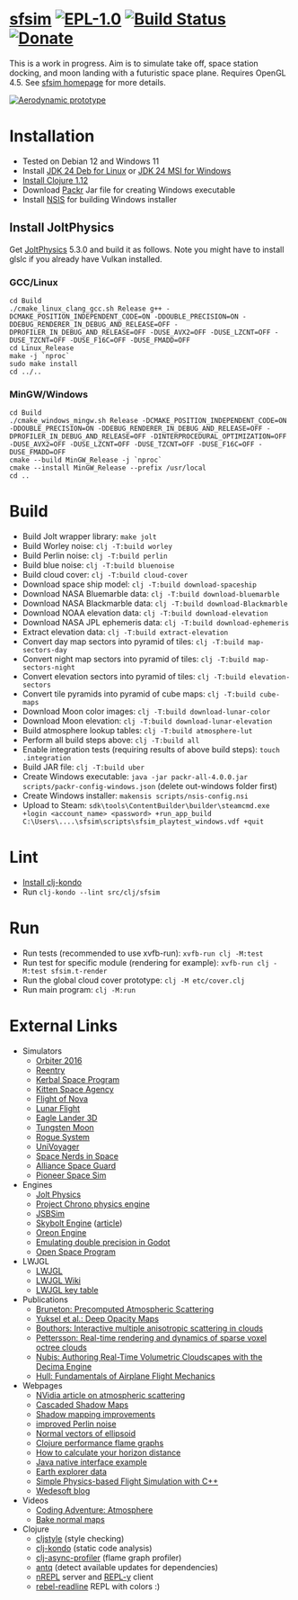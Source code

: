 # [sfsim][1] [![EPL-1.0](https://img.shields.io/badge/License-EPL_1.0-orange)](https://www.eclipse.org/legal/epl/epl-v10.html) [![Build Status](https://github.com/wedesoft/sfsim/actions/workflows/sfsim.yml/badge.svg)](https://github.com/wedesoft/sfsim/actions/workflows/sfsim.yml) [![Donate](https://img.shields.io/badge/Donate-The%20Water%20Project-green)](https://thewaterproject.org/)

This is a work in progress.
Aim is to simulate take off, space station docking, and moon landing with a futuristic space plane.
Requires OpenGL 4.5.
See [sfsim homepage][1] for more details.

[![Aerodynamic prototype](https://i.ytimg.com/vi/38FGT7SWVh0/hqdefault.jpg)](https://www.youtube.com/watch?v=38FGT7SWVh0)

# Installation

* Tested on Debian 12 and Windows 11
* Install [JDK 24 Deb for Linux](https://www.oracle.com/uk/java/technologies/downloads/) or [JDK 24 MSI for Windows](https://adoptium.net/temurin/releases)
* [Install Clojure 1.12](https://clojure.org/guides/install_clojure)
* Download [Packr](https://github.com/libgdx/packr) Jar file for creating Windows executable
* Install [NSIS](https://nsis.sourceforge.io/) for building Windows installer

## Install JoltPhysics

Get [JoltPhysics](https://github.com/jrouwe/JoltPhysics) 5.3.0 and build it as follows.
Note you might have to install glslc if you already have Vulkan installed.

### GCC/Linux

```Shell
cd Build
./cmake_linux_clang_gcc.sh Release g++ -DCMAKE_POSITION_INDEPENDENT_CODE=ON -DDOUBLE_PRECISION=ON -DDEBUG_RENDERER_IN_DEBUG_AND_RELEASE=OFF -DPROFILER_IN_DEBUG_AND_RELEASE=OFF -DUSE_AVX2=OFF -DUSE_LZCNT=OFF -DUSE_TZCNT=OFF -DUSE_F16C=OFF -DUSE_FMADD=OFF
cd Linux_Release
make -j `nproc`
sudo make install
cd ../..
```

### MinGW/Windows

```Shell
cd Build
./cmake_windows_mingw.sh Release -DCMAKE_POSITION_INDEPENDENT_CODE=ON -DDOUBLE_PRECISION=ON -DDEBUG_RENDERER_IN_DEBUG_AND_RELEASE=OFF -DPROFILER_IN_DEBUG_AND_RELEASE=OFF -DINTERPROCEDURAL_OPTIMIZATION=OFF -DUSE_AVX2=OFF -DUSE_LZCNT=OFF -DUSE_TZCNT=OFF -DUSE_F16C=OFF -DUSE_FMADD=OFF
cmake --build MinGW_Release -j `nproc`
cmake --install MinGW_Release --prefix /usr/local
cd ..
```

# Build

* Build Jolt wrapper library: `make jolt`
* Build Worley noise: `clj -T:build worley`
* Build Perlin noise: `clj -T:build perlin`
* Build blue noise: `clj -T:build bluenoise`
* Build cloud cover: `clj -T:build cloud-cover`
* Download space ship model: `clj -T:build download-spaceship`
* Download NASA Bluemarble data: `clj -T:build download-bluemarble`
* Download NASA Blackmarble data: `clj -T:build download-Blackmarble`
* Download NOAA elevation data: `clj -T:build download-elevation`
* Download NASA JPL ephemeris data: `clj -T:build download-ephemeris`
* Extract elevation data: `clj -T:build extract-elevation`
* Convert day map sectors into pyramid of tiles: `clj -T:build map-sectors-day`
* Convert night map sectors into pyramid of tiles: `clj -T:build map-sectors-night`
* Convert elevation sectors into pyramid of tiles: `clj -T:build elevation-sectors`
* Convert tile pyramids into pyramid of cube maps: `clj -T:build cube-maps`
* Download Moon color images: `clj -T:build download-lunar-color`
* Download Moon elevation: `clj -T:build download-lunar-elevation`
* Build atmosphere lookup tables: `clj -T:build atmosphere-lut`
* Perform all build steps above: `clj -T:build all`
* Enable integration tests (requiring results of above build steps): `touch .integration`
* Build JAR file: `clj -T:build uber`
* Create Windows executable: `java -jar packr-all-4.0.0.jar scripts/packr-config-windows.json` (delete out-windows folder first)
* Create Windows installer: `makensis scripts/nsis-config.nsi`
* Upload to Steam: `sdk\tools\ContentBuilder\builder\steamcmd.exe +login <account_name> <password> +run_app_build C:\Users\....\sfsim\scripts\sfsim_playtest_windows.vdf +quit`

# Lint

* [Install clj-kondo](https://github.com/clj-kondo/clj-kondo/blob/master/doc/install.md)
* Run `clj-kondo --lint src/clj/sfsim`

# Run

* Run tests (recommended to use xvfb-run): `xvfb-run clj -M:test`
* Run test for specific module (rendering for example): `xvfb-run clj -M:test sfsim.t-render`
* Run the global cloud cover prototype: `clj -M etc/cover.clj`
* Run main program: `clj -M:run`

# External Links

* Simulators
  * [Orbiter 2016](https://github.com/mschweiger/orbiter)
  * [Reentry](https://reentrygame.com/)
  * [Kerbal Space Program](https://www.kerbalspaceprogram.com/)
  * [Kitten Space Agency](https://kittenspaceagency.wiki.gg/)
  * [Flight of Nova](https://flight-of-nova.com/)
  * [Lunar Flight](http://www.shovsoft.com/lunarflight/)
  * [Eagle Lander 3D](http://eaglelander3d.com/)
  * [Tungsten Moon](https://tungstenmoon.com/)
  * [Rogue System](http://imagespaceinc.com/rogsys/)
  * [UniVoyager](https://www.univoyager.com/)
  * [Space Nerds in Space](https://smcameron.github.io/space-nerds-in-space/)
  * [Alliance Space Guard](https://alliancespaceguard.com/)
  * [Pioneer Space Sim](https://pioneerspacesim.net/)
* Engines
  * [Jolt Physics](https://github.com/jrouwe/JoltPhysics)
  * [Project Chrono physics engine](https://projectchrono.org/)
  * [JSBSim](https://github.com/JSBSim-Team/jsbsim)
  * [Skybolt Engine](https://github.com/Piraxus/Skybolt/) ([article](https://piraxus.com/2021/07/28/rendering-planetwide-volumetric-clouds-in-skybolt/))
  * [Oreon Engine](https://github.com/fynnfluegge/oreon-engine)
  * [Emulating double precision in Godot](https://godotengine.org/article/emulating-double-precision-gpu-render-large-worlds)
  * [Open Space Program](https://github.com/TheOpenSpaceProgram/osp-magnum)
* LWJGL
  * [LWJGL](https://www.lwjgl.org/)
  * [LWJGL Wiki](https://github.com/LWJGL/lwjgl3-wiki/wiki)
  * [LWJGL key table](https://gist.github.com/Mumfrey/5cfc3b7e14fef91b6fa56470dc05218a)
* Publications
  * [Bruneton: Precomputed Atmospheric Scattering](https://hal.inria.fr/inria-00288758/document)
  * [Yuksel et al.: Deep Opacity Maps](http://www.cemyuksel.com/research/deepopacity/)
  * [Bouthors: Interactive multiple anisotropic scattering in clouds](https://hal.inria.fr/file/index/docid/333007/filename/clouds.pdf)
  * [Pettersson: Real-time rendering and dynamics of sparse voxel octree clouds](https://lup.lub.lu.se/luur/download?func=downloadFile&recordOId=9024774&fileOId=9024775)
  * [Nubis: Authoring Real-Time Volumetric Cloudscapes with the Decima Engine](https://www.guerrilla-games.com/read/nubis-authoring-real-time-volumetric-cloudscapes-with-the-decima-engine)
  * [Hull: Fundamentals of Airplane Flight Mechanics](https://aerostarsolutions.wordpress.com/wp-content/uploads/2011/10/fundmentals_of_airplane_flight_mechanics.pdf)
* Webpages
  * [NVidia article on atmospheric scattering](https://developer.nvidia.com/gpugems/gpugems2/part-ii-shading-lighting-and-shadows/chapter-16-accurate-atmospheric-scattering)
  * [Cascaded Shadow Maps](https://web.archive.org/web/20220526080455/https://dev.theomader.com/cascaded-shadow-mapping-1/)
  * [Shadow mapping improvements](http://www.opengl-tutorial.org/intermediate-tutorials/tutorial-16-shadow-mapping/)
  * [improved Perlin noise](https://adrianb.io/2014/08/09/perlinnoise.html)
  * [Normal vectors of ellipsoid](https://math.stackexchange.com/questions/2931909/normal-of-a-point-on-the-surface-of-an-ellipsoid/2931931)
  * [Clojure performance flame graphs](https://github.com/clojure-goes-fast/clj-async-profiler)
  * [How to calculate your horizon distance](https://darkskydiary.wordpress.com/2015/05/25/how-to-calculate-your-horizon-distance/)
  * [Java native interface example](https://www.baeldung.com/jni)
  * [Earth explorer data](https://earthexplorer.usgs.gov/)
  * [Simple Physics-based Flight Simulation with C++](https://www.jakobmaier.at/posts/flight-simulation/)
  * [Wedesoft blog](https://www.wedesoft.de/)
* Videos
  * [Coding Adventure: Atmosphere](https://www.youtube.com/watch?v=DxfEbulyFcY)
  * [Bake normal maps](https://www.youtube.com/watch?v=dPbrhqqrZck)
* Clojure
  * [cljstyle](https://github.com/greglook/cljstyle) (style checking)
  * [clj-kondo](https://github.com/clj-kondo/clj-kondo) (static code analysis)
  * [clj-async-profiler](https://github.com/clojure-goes-fast/clj-async-profiler) (flame graph profiler)
  * [antq](https://github.com/liquidz/antq) (detect available updates for dependencies)
  * [nREPL](https://nrepl.org/) server and [REPL-y](https://github.com/trptcolin/reply) client
  * [rebel-readline](https://github.com/bhauman/rebel-readline) REPL with colors :)

[1]: https://wedesoft.github.io/sfsim/
